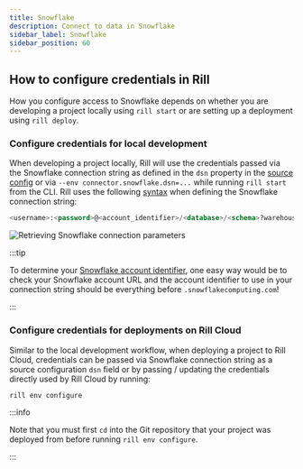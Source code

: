 ```yaml
---
title: Snowflake 
description: Connect to data in Snowflake
sidebar_label: Snowflake
sidebar_position: 60
---
```


<!-- WARNING: There are links to this page in source code. If you move it, find and replace the links and consider adding a redirect in docusaurus.config.js. -->

## How to configure credentials in Rill

How you configure access to Snowflake depends on whether you are developing a project locally using `rill start` or are setting up a deployment using `rill deploy`.

### Configure credentials for local development

When developing a project locally, Rill will use the credentials passed via the Snowflake connection string as defined in the `dsn` property in the [source config](../../reference/project-files/sources.md#properties) or via `--env connector.snowflake.dsn=...` while running `rill start` from the CLI. Rill uses the following [syntax](https://pkg.go.dev/github.com/snowflakedb/gosnowflake#hdr-Connection_String) when defining the Snowflake connection string:
```sql
<username>:<password>@<account_identifier>/<database>/<schema>?warehouse=<warehouse>&role=<role>
```

![Retrieving Snowflake connection parameters](/img/deploy/credentials/snowflake_conn_strings.png)

:::tip

To determine your [Snowflake account identifier](https://docs.snowflake.com/en/user-guide/admin-account-identifier), one easy way would be to check your Snowflake account URL and the account identifier to use in your connection string should be everything before `.snowflakecomputing.com`!

:::

### Configure credentials for deployments on Rill Cloud

Similar to the local development workflow, when deploying a project to Rill Cloud, credentials can be passed via Snowflake connection string as a source configuration `dsn` field or by passing / updating the credentials directly used by Rill Cloud by running:
```
rill env configure
```

:::info

Note that you must first `cd` into the Git repository that your project was deployed from before running `rill env configure`.

:::
